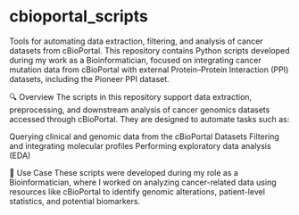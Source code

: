 # cbioportal_scripts
Tools for automating data extraction, filtering, and analysis of cancer datasets from cBioPortal.
This repository contains Python scripts developed during my work as a Bioinformatician, focused on integrating cancer mutation data from cBioPortal with external Protein–Protein Interaction (PPI) datasets, including the Pioneer PPI dataset.

🔍 Overview
The scripts in this repository support data extraction, preprocessing, and downstream analysis of cancer genomics datasets accessed through cBioPortal. They are designed to automate tasks such as:

Querying clinical and genomic data from the cBioPortal Datasets
Filtering and integrating molecular profiles
Performing exploratory data analysis (EDA)

🧬 Use Case
These scripts were developed during my role as a Bioinformatician, where I worked on analyzing cancer-related data using resources like cBioPortal to identify genomic alterations, patient-level statistics, and potential biomarkers.
